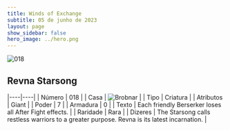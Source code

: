 ```yaml
---
title: Winds of Exchange
subtitle: 05 de junho de 2023
layout: page
show_sidebar: false
hero_image: ../hero.png
---
```


![018](https://mastervault-storage-prod.s3.amazonaws.com/media/card_front/en/600_018_84bb167ed801_en.png)


## Revna Starsong

|----|----|
| Número | 018 |
| Casa | ![Brobnar](https://archonarcana.com/images/thumb/e/e0/Brobnar.png/22px-Brobnar.png "Brobnar") |
| Tipo | Criatura |
| Atributos | Giant |
| Poder | 7 |
| Armadura | 0 |
| Texto | Each friendly Berserker loses all After Fight effects.  |
| Raridade | Rara |
| Dizeres | The Starsong calls restless warriors to a greater purpose. Revna is its latest incarnation. |
